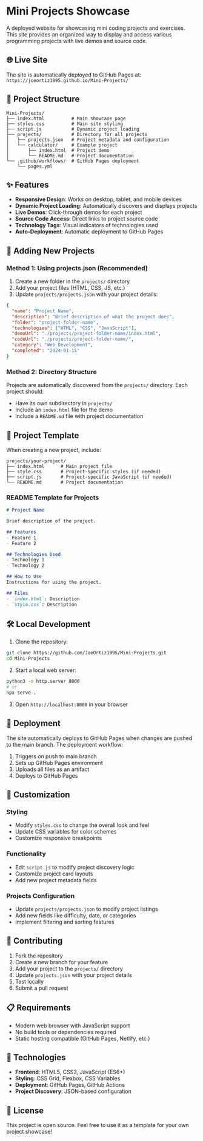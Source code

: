 # Mini Projects Showcase

A deployed website for showcasing mini coding projects and exercises. This site provides an organized way to display and access various programming projects with live demos and source code.

## 🌐 Live Site

The site is automatically deployed to GitHub Pages at: `https://joeortiz1995.github.io/Mini-Projects/`

## 📁 Project Structure

```
Mini-Projects/
├── index.html          # Main showcase page
├── styles.css          # Main site styling
├── script.js           # Dynamic project loading
├── projects/           # Directory for all projects
│   ├── projects.json   # Project metadata and configuration
│   └── calculator/     # Example project
│       ├── index.html  # Project demo
│       └── README.md   # Project documentation
└── .github/workflows/  # GitHub Pages deployment
    └── pages.yml
```

## ✨ Features

- **Responsive Design**: Works on desktop, tablet, and mobile devices
- **Dynamic Project Loading**: Automatically discovers and displays projects
- **Live Demos**: Click-through demos for each project
- **Source Code Access**: Direct links to project source code
- **Technology Tags**: Visual indicators of technologies used
- **Auto-Deployment**: Automatic deployment to GitHub Pages

## 🚀 Adding New Projects

### Method 1: Using projects.json (Recommended)

1. Create a new folder in the `projects/` directory
2. Add your project files (HTML, CSS, JS, etc.)
3. Update `projects/projects.json` with your project details:

```json
{
  "name": "Project Name",
  "description": "Brief description of what the project does",
  "folder": "project-folder-name",
  "technologies": ["HTML", "CSS", "JavaScript"],
  "demoUrl": "./projects/project-folder-name/index.html",
  "codeUrl": "./projects/project-folder-name/",
  "category": "Web Development",
  "completed": "2024-01-15"
}
```

### Method 2: Directory Structure

Projects are automatically discovered from the `projects/` directory. Each project should:

- Have its own subdirectory in `projects/`
- Include an `index.html` file for the demo
- Include a `README.md` file with project documentation

## 📝 Project Template

When creating a new project, include:

```
projects/your-project/
├── index.html      # Main project file
├── style.css       # Project-specific styles (if needed)
├── script.js       # Project-specific JavaScript (if needed)
└── README.md       # Project documentation
```

### README Template for Projects

```markdown
# Project Name

Brief description of the project.

## Features
- Feature 1
- Feature 2

## Technologies Used
- Technology 1
- Technology 2

## How to Use
Instructions for using the project.

## Files
- `index.html`: Description
- `style.css`: Description
```

## 🛠️ Local Development

1. Clone the repository:
```bash
git clone https://github.com/JoeOrtiz1995/Mini-Projects.git
cd Mini-Projects
```

2. Start a local web server:
```bash
python3 -m http.server 8000
# or
npx serve .
```

3. Open `http://localhost:8000` in your browser

## 🚀 Deployment

The site automatically deploys to GitHub Pages when changes are pushed to the main branch. The deployment workflow:

1. Triggers on push to main branch
2. Sets up GitHub Pages environment
3. Uploads all files as an artifact
4. Deploys to GitHub Pages

## 🎨 Customization

### Styling
- Modify `styles.css` to change the overall look and feel
- Update CSS variables for color schemes
- Customize responsive breakpoints

### Functionality
- Edit `script.js` to modify project discovery logic
- Customize project card layouts
- Add new project metadata fields

### Projects Configuration
- Update `projects/projects.json` to modify project listings
- Add new fields like difficulty, date, or categories
- Implement filtering and sorting features

## 🤝 Contributing

1. Fork the repository
2. Create a new branch for your feature
3. Add your project to the `projects/` directory
4. Update `projects.json` with your project details
5. Test locally
6. Submit a pull request

## 📋 Requirements

- Modern web browser with JavaScript support
- No build tools or dependencies required
- Static hosting compatible (GitHub Pages, Netlify, etc.)

## 🔧 Technologies

- **Frontend**: HTML5, CSS3, JavaScript (ES6+)
- **Styling**: CSS Grid, Flexbox, CSS Variables
- **Deployment**: GitHub Pages, GitHub Actions
- **Project Discovery**: JSON-based configuration

## 📄 License

This project is open source. Feel free to use it as a template for your own project showcase!